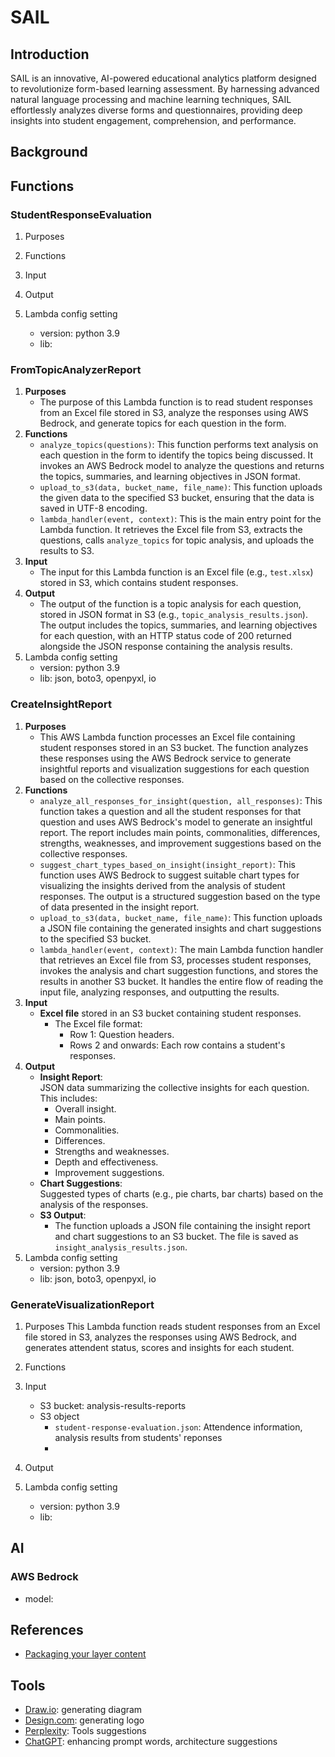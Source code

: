 # SAIL
## Introduction
SAIL is an innovative, AI-powered educational analytics platform designed to revolutionize form-based learning assessment. By harnessing advanced natural language processing and machine learning techniques, SAIL effortlessly analyzes diverse forms and questionnaires, providing deep insights into student engagement, comprehension, and performance.

## Background


## Functions
### StudentResponseEvaluation
1. Purposes

2. Functions

3. Input

4. Output

5. Lambda config setting
    - version: python 3.9
    - lib: 


### FromTopicAnalyzerReport
1. **Purposes**
   - The purpose of this Lambda function is to read student responses from an Excel file stored in S3, analyze the responses using AWS Bedrock, and generate topics for each question in the form.
2. **Functions**
   - `analyze_topics(questions)`: This function performs text analysis on each question in the form to identify the topics being discussed. It invokes an AWS Bedrock model to analyze the questions and returns the topics, summaries, and learning objectives in JSON format.
   - `upload_to_s3(data, bucket_name, file_name)`: This function uploads the given data to the specified S3 bucket, ensuring that the data is saved in UTF-8 encoding.
   - `lambda_handler(event, context)`: This is the main entry point for the Lambda function. It retrieves the Excel file from S3, extracts the questions, calls `analyze_topics` for topic analysis, and uploads the results to S3.
3. **Input**
   - The input for this Lambda function is an Excel file (e.g., `test.xlsx`) stored in S3, which contains student responses.
4. **Output**
   - The output of the function is a topic analysis for each question, stored in JSON format in S3 (e.g., `topic_analysis_results.json`). The output includes the topics, summaries, and learning objectives for each question, with an HTTP status code of 200 returned alongside the JSON response containing the analysis results.
5. Lambda config setting
    - version: python 3.9
    - lib: json, boto3, openpyxl, io


### CreateInsightReport
1. **Purposes**
    - This AWS Lambda function processes an Excel file containing student responses stored in an S3 bucket. The function analyzes these responses using the AWS Bedrock service to generate insightful reports and visualization suggestions for each question based on the collective responses.
2. **Functions**
    - `analyze_all_responses_for_insight(question, all_responses)`: This function takes a question and all the student responses for that question and uses AWS Bedrock's model to generate an insightful report. The report includes main points, commonalities, differences, strengths, weaknesses, and improvement suggestions based on the collective responses.
    - `suggest_chart_types_based_on_insight(insight_report)`: This function uses AWS Bedrock to suggest suitable chart types for visualizing the insights derived from the analysis of student responses. The output is a structured suggestion based on the type of data presented in the insight report.
   - `upload_to_s3(data, bucket_name, file_name)`: This function uploads a JSON file containing the generated insights and chart suggestions to the specified S3 bucket.
   - `lambda_handler(event, context)`: The main Lambda function handler that retrieves an Excel file from S3, processes student responses, invokes the analysis and chart suggestion functions, and stores the results in another S3 bucket. It handles the entire flow of reading the input file, analyzing responses, and outputting the results.
3. **Input**
    - **Excel file** stored in an S3 bucket containing student responses.
        - The Excel file format:
           - Row 1: Question headers.
           - Rows 2 and onwards: Each row contains a student's responses.
4. **Output**
   - **Insight Report**:  
      JSON data summarizing the collective insights for each question. This includes:
      - Overall insight.
      - Main points.
      - Commonalities.
      - Differences.
      - Strengths and weaknesses.
      - Depth and effectiveness.
      - Improvement suggestions.
   - **Chart Suggestions**:  
      Suggested types of charts (e.g., pie charts, bar charts) based on the analysis of the responses.
   - **S3 Output**:  
      - The function uploads a JSON file containing the insight report and chart suggestions to an S3 bucket. The file is saved as `insight_analysis_results.json`.
5. Lambda config setting
    - version: python 3.9
    - lib: json, boto3, openpyxl, io

### GenerateVisualizationReport
1. Purposes
    This Lambda function reads student responses from an Excel file stored in S3, analyzes the responses using AWS Bedrock, and generates attendent status, scores and insights for each student.
2. Functions

3. Input
    - S3 bucket: analysis-results-reports
    - S3 object
        - `student-response-evaluation.json`: Attendence information, analysis results from students' reponses
        - 

4. Output

5. Lambda config setting
    - version: python 3.9
    - lib: 

## AI
### AWS Bedrock
- model: 

## References
- [Packaging your layer content](https://docs.aws.amazon.com/lambda/latest/dg/packaging-layers.html)

## Tools
- [Draw.io](https://www.drawio.com/): generating diagram
- [Design.com](https://www.design.com/): generating logo
- [Perplexity](https://www.perplexity.ai/): Tools suggestions 
- [ChatGPT](https://chatgpt.com/): enhancing prompt words, architecture suggestions